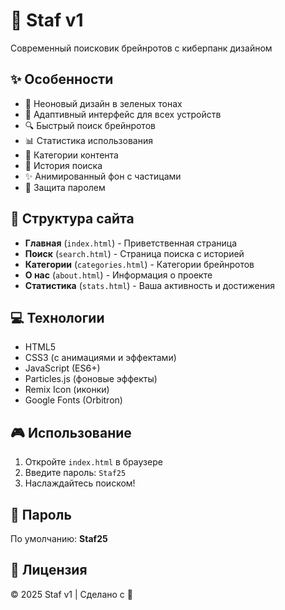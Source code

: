 # 🧠 Staf v1

Современный поисковик брейнротов с киберпанк дизайном

## ✨ Особенности

- 🎨 Неоновый дизайн в зеленых тонах
- 📱 Адаптивный интерфейс для всех устройств
- 🔍 Быстрый поиск брейнротов
- 📊 Статистика использования
- 🎯 Категории контента
- 💾 История поиска
- ✨ Анимированный фон с частицами
- 🔐 Защита паролем

## 🚀 Структура сайта

- **Главная** (`index.html`) - Приветственная страница
- **Поиск** (`search.html`) - Страница поиска с историей
- **Категории** (`categories.html`) - Категории брейнротов
- **О нас** (`about.html`) - Информация о проекте
- **Статистика** (`stats.html`) - Ваша активность и достижения

## 💻 Технологии

- HTML5
- CSS3 (с анимациями и эффектами)
- JavaScript (ES6+)
- Particles.js (фоновые эффекты)
- Remix Icon (иконки)
- Google Fonts (Orbitron)

## 🎮 Использование

1. Откройте `index.html` в браузере
2. Введите пароль: `Staf25`
3. Наслаждайтесь поиском!

## 🔑 Пароль

По умолчанию: **Staf25**

## 📝 Лицензия

© 2025 Staf v1 | Сделано с 💚
